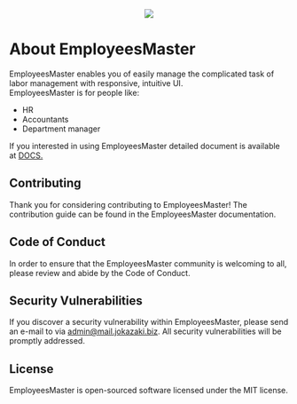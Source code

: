 <div align="center"><img src="https://dev.jokazaki.biz:8443/medium.jpg"></div>

# About EmployeesMaster

EmployeesMaster enables you of easily manage the complicated task of labor management with  responsive, intuitive UI.<br/>
EmployeesMaster is for people like:

- HR
- Accountants
- Department manager

If you interested in using EmployeesMaster detailed document is available at
[DOCS.](https://dev.jokazaki.biz:8443/employees-master-manual.php)


## Contributing
Thank you for considering contributing to EmployeesMaster! The contribution guide can be found in the EmployeesMaster documentation.

## Code of Conduct
In order to ensure that the EmployeesMaster community is welcoming to all, please review and abide by the Code of Conduct.

## Security Vulnerabilities
If you discover a security vulnerability within EmployeesMaster, please send an e-mail to  via admin@mail.jokazaki.biz. All security vulnerabilities will be promptly addressed.

## License
EmployeesMaster is open-sourced software licensed under the MIT license.
